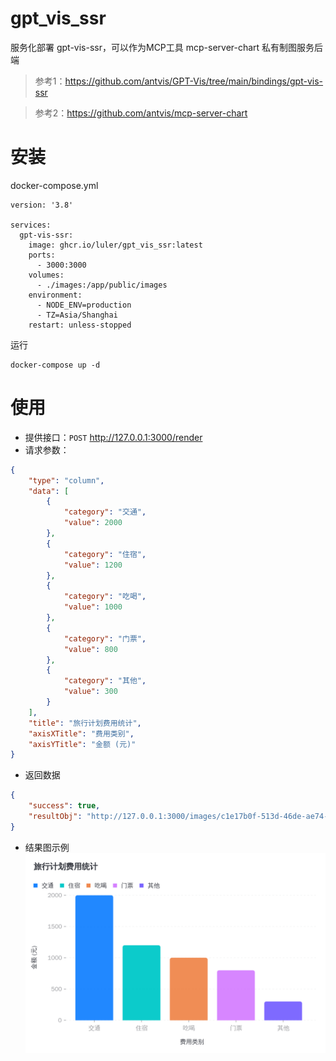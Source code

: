 # gpt_vis_ssr

服务化部署 gpt-vis-ssr，可以作为MCP工具 mcp-server-chart 私有制图服务后端

> 参考1：https://github.com/antvis/GPT-Vis/tree/main/bindings/gpt-vis-ssr

> 参考2：https://github.com/antvis/mcp-server-chart

# 安装

docker-compose.yml

```
version: '3.8'

services:
  gpt-vis-ssr:
    image: ghcr.io/luler/gpt_vis_ssr:latest
    ports:
      - 3000:3000
    volumes:
      - ./images:/app/public/images
    environment:
      - NODE_ENV=production
      - TZ=Asia/Shanghai
    restart: unless-stopped
```

运行

```
docker-compose up -d
```

# 使用
- 提供接口：`POST` http://127.0.0.1:3000/render
- 请求参数：
```json
{
    "type": "column",
    "data": [
        {
            "category": "交通",
            "value": 2000
        },
        {
            "category": "住宿",
            "value": 1200
        },
        {
            "category": "吃喝",
            "value": 1000
        },
        {
            "category": "门票",
            "value": 800
        },
        {
            "category": "其他",
            "value": 300
        }
    ],
    "title": "旅行计划费用统计",
    "axisXTitle": "费用类别",
    "axisYTitle": "金额 (元)"
}
```
- 返回数据
```json
{
    "success": true,
    "resultObj": "http://127.0.0.1:3000/images/c1e17b0f-513d-46de-ae74-e0d20ae52bd7.png"
}
```

- 结果图示例
![](./example.png)